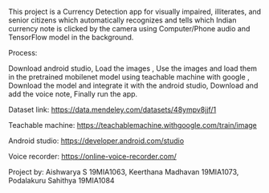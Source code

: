 This project is a Currency Detection app for visually impaired, illiterates, and senior citizens which automatically recognizes and tells which Indian currency note is clicked by the camera using Computer/Phone audio and TensorFlow model in the background.

Process:

Download android studio,
Load the images ,
Use the images and load them in the pretrained mobilenet model using teachable machine with google ,
Download the model and integrate it with the android studio,
Download and add the voice note,
Finally run the app.

Dataset link: https://data.mendeley.com/datasets/48ympv8jjf/1

Teachable machine: https://teachablemachine.withgoogle.com/train/image

Android studio: https://developer.android.com/studio

Voice recorder: https://online-voice-recorder.com/

Project by: Aishwarya S 19MIA1063, Keerthana Madhavan 19MIA1073, Podalakuru Sahithya 19MIA1084
